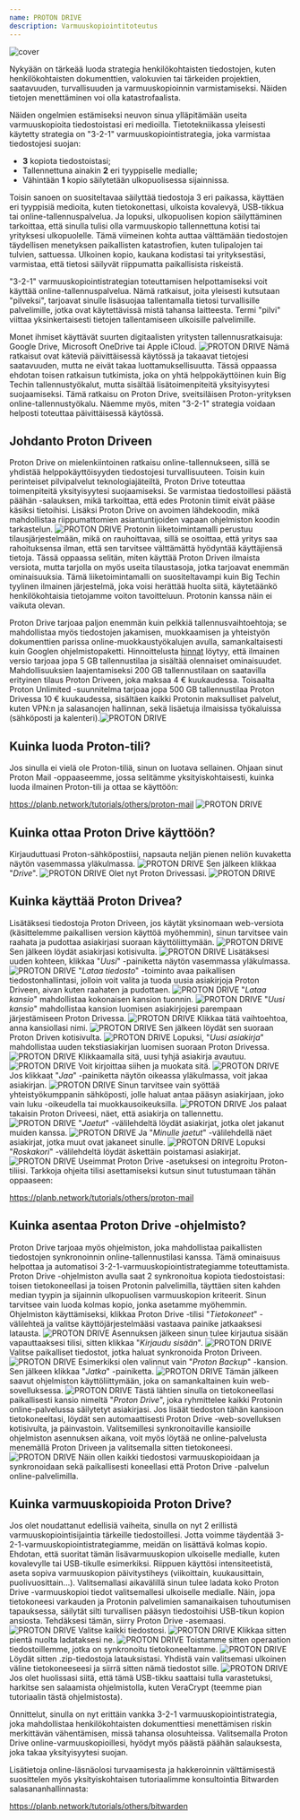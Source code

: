 ```yaml
---
name: PROTON DRIVE
description: Varmuuskopiointitoteutus
---
```

![cover](assets/cover.webp)

Nykyään on tärkeää luoda strategia henkilökohtaisten tiedostojen, kuten henkilökohtaisten dokumenttien, valokuvien tai tärkeiden projektien, saatavuuden, turvallisuuden ja varmuuskopioinnin varmistamiseksi. Näiden tietojen menettäminen voi olla katastrofaalista.

Näiden ongelmien estämiseksi neuvon sinua ylläpitämään useita varmuuskopioita tiedostoistasi eri medioilla. Tietotekniikassa yleisesti käytetty strategia on "3-2-1" varmuuskopiointistrategia, joka varmistaa tiedostojesi suojan:
- **3** kopiota tiedostoistasi;
- Tallennettuna ainakin **2** eri tyyppiselle medialle;
- Vähintään **1** kopio säilytetään ulkopuolisessa sijainnissa.

Toisin sanoen on suositeltavaa säilyttää tiedostoja 3 eri paikassa, käyttäen eri tyyppisiä medioita, kuten tietokonettasi, ulkoista kovalevyä, USB-tikkua tai online-tallennuspalvelua. Ja lopuksi, ulkopuolisen kopion säilyttäminen tarkoittaa, että sinulla tulisi olla varmuuskopio tallennettuna kotisi tai yrityksesi ulkopuolelle. Tämä viimeinen kohta auttaa välttämään tiedostojen täydellisen menetyksen paikallisten katastrofien, kuten tulipalojen tai tulvien, sattuessa. Ulkoinen kopio, kaukana kodistasi tai yrityksestäsi, varmistaa, että tietosi säilyvät riippumatta paikallisista riskeistä.

"3-2-1" varmuuskopiointistrategian toteuttamisen helpottamiseksi voit käyttää online-tallennuspalvelua. Nämä ratkaisut, joita yleisesti kutsutaan "pilveksi", tarjoavat sinulle lisäsuojaa tallentamalla tietosi turvallisille palvelimille, jotka ovat käytettävissä mistä tahansa laitteesta. Termi "pilvi" viittaa yksinkertaisesti tietojen tallentamiseen ulkoisille palvelimille.

Monet ihmiset käyttävät suurten digitaalisten yritysten tallennusratkaisuja: Google Drive, Microsoft OneDrive tai Apple iCloud.
![PROTON DRIVE](assets/notext/01.webp)
Nämä ratkaisut ovat käteviä päivittäisessä käytössä ja takaavat tietojesi saatavuuden, mutta ne eivät takaa luottamuksellisuutta. Tässä oppaassa ehdotan toisen ratkaisun tutkimista, joka on yhtä helppokäyttöinen kuin Big Techin tallennustyökalut, mutta sisältää lisätoimenpiteitä yksityisyytesi suojaamiseksi. Tämä ratkaisu on Proton Drive, sveitsiläisen Proton-yrityksen online-tallennustyökalu. Näemme myös, miten "3-2-1" strategia voidaan helposti toteuttaa päivittäisessä käytössä.

## Johdanto Proton Driveen
Proton Drive on mielenkiintoinen ratkaisu online-tallennukseen, sillä se yhdistää helppokäyttöisyyden tiedostojesi turvallisuuteen. Toisin kuin perinteiset pilvipalvelut teknologiajäteiltä, Proton Drive toteuttaa toimenpiteitä yksityisyytesi suojaamiseksi. Se varmistaa tiedostoillesi päästä päähän -salauksen, mikä tarkoittaa, että edes Protonin tiimit eivät pääse käsiksi tietoihisi. Lisäksi Proton Drive on avoimen lähdekoodin, mikä mahdollistaa riippumattomien asiantuntijoiden vapaan ohjelmiston koodin tarkastelun.
![PROTON DRIVE](assets/notext/02.webp)
Protonin liiketoimintamalli perustuu tilausjärjestelmään, mikä on rauhoittavaa, sillä se osoittaa, että yritys saa rahoituksensa ilman, että sen tarvitsee välttämättä hyödyntää käyttäjiensä tietoja. Tässä oppaassa selitän, miten käyttää Proton Driven ilmaista versiota, mutta tarjolla on myös useita tilaustasoja, jotka tarjoavat enemmän ominaisuuksia. Tämä liiketoimintamalli on suositeltavampi kuin Big Techin tyylinen ilmainen järjestelmä, joka voisi herättää huolta siitä, käytetäänkö henkilökohtaisia tietojamme voiton tavoitteluun. Protonin kanssa näin ei vaikuta olevan.

Proton Drive tarjoaa paljon enemmän kuin pelkkiä tallennusvaihtoehtoja; se mahdollistaa myös tiedostojen jakamisen, muokkaamisen ja yhteistyön dokumenttien parissa online-muokkaustyökalujen avulla, samankaltaisesti kuin Googlen ohjelmistopaketti.
Hinnoittelusta [hinnat](https://proton.me/pricing) löytyy, että ilmainen versio tarjoaa jopa 5 GB tallennustilaa ja sisältää olennaiset ominaisuudet. Mahdollisuuksien laajentamiseksi 200 GB tallennustilaan on saatavilla erityinen tilaus Proton Driveen, joka maksaa 4 € kuukaudessa. Toisaalta Proton Unlimited -suunnitelma tarjoaa jopa 500 GB tallennustilaa Proton Drivessa 10 € kuukaudessa, sisältäen kaikki Protonin maksulliset palvelut, kuten VPN:n ja salasanojen hallinnan, sekä lisäetuja ilmaisissa työkaluissa (sähköposti ja kalenteri).![PROTON DRIVE](assets/notext/03.webp)
## Kuinka luoda Proton-tili?

Jos sinulla ei vielä ole Proton-tiliä, sinun on luotava sellainen. Ohjaan sinut Proton Mail -oppaaseemme, jossa selitämme yksityiskohtaisesti, kuinka luoda ilmainen Proton-tili ja ottaa se käyttöön:

https://planb.network/tutorials/others/proton-mail
![PROTON DRIVE](assets/notext/04.webp)
## Kuinka ottaa Proton Drive käyttöön?

Kirjauduttuasi Proton-sähköpostiisi, napsauta neljän pienen neliön kuvaketta näytön vasemmassa yläkulmassa.
![PROTON DRIVE](assets/notext/05.webp)
Sen jälkeen klikkaa "*Drive*".
![PROTON DRIVE](assets/notext/06.webp)
Olet nyt Proton Drivessasi.
![PROTON DRIVE](assets/notext/07.webp)
## Kuinka käyttää Proton Drivea?
Lisätäksesi tiedostoja Proton Driveen, jos käytät yksinomaan web-versiota (käsittelemme paikallisen version käyttöä myöhemmin), sinun tarvitsee vain raahata ja pudottaa asiakirjasi suoraan käyttöliittymään.
![PROTON DRIVE](assets/notext/08.webp)
Sen jälkeen löydät asiakirjasi kotisivulta.
![PROTON DRIVE](assets/notext/09.webp)
Lisätäksesi uuden kohteen, klikkaa "*Uusi*" -painiketta näytön vasemmassa yläkulmassa.
![PROTON DRIVE](assets/notext/10.webp)
"*Lataa tiedosto*" -toiminto avaa paikallisen tiedostonhallintasi, jolloin voit valita ja tuoda uusia asiakirjoja Proton Driveen, aivan kuten raahaten ja pudottaen.
![PROTON DRIVE](assets/notext/11.webp)
"*Lataa kansio*" mahdollistaa kokonaisen kansion tuonnin.
![PROTON DRIVE](assets/notext/12.webp)
"*Uusi kansio*" mahdollistaa kansion luomisen asiakirjojesi parempaan järjestämiseen Proton Drivessa.
![PROTON DRIVE](assets/notext/13.webp)
Klikkaa tätä vaihtoehtoa, anna kansiollasi nimi.
![PROTON DRIVE](assets/notext/14.webp)
Sen jälkeen löydät sen suoraan Proton Driven kotisivulta.
![PROTON DRIVE](assets/notext/15.webp)
Lopuksi, "*Uusi asiakirja*" mahdollistaa uuden tekstiasiakirjan luomisen suoraan Proton Drivessa.
![PROTON DRIVE](assets/notext/16.webp)
Klikkaamalla sitä, uusi tyhjä asiakirja avautuu.
![PROTON DRIVE](assets/notext/17.webp)
Voit kirjoittaa siihen ja muokata sitä.
![PROTON DRIVE](assets/notext/18.webp)
Jos klikkaat "*Jaa*" -painiketta näytön oikeassa yläkulmassa, voit jakaa asiakirjan.
![PROTON DRIVE](assets/notext/19.webp)
Sinun tarvitsee vain syöttää yhteistyökumppanin sähköposti, jolle haluat antaa pääsyn asiakirjaan, joko vain luku -oikeudella tai muokkausoikeuksilla.
![PROTON DRIVE](assets/notext/20.webp)
Jos palaat takaisin Proton Driveesi, näet, että asiakirja on tallennettu.
![PROTON DRIVE](assets/notext/21.webp) "*Jaetut*" -välilehdeltä löydät asiakirjat, jotka olet jakanut muiden kanssa.
![PROTON DRIVE](assets/notext/22.webp)
Ja "*Minulle jaetut*" -välilehdellä näet asiakirjat, jotka muut ovat jakaneet sinulle.
![PROTON DRIVE](assets/notext/23.webp)
Lopuksi "*Roskakori*" -välilehdeltä löydät äskettäin poistamasi asiakirjat.
![PROTON DRIVE](assets/notext/24.webp)
Useimmat Proton Drive -asetuksesi on integroitu Proton-tiliisi. Tarkkoja ohjeita tilisi asettamiseksi kutsun sinut tutustumaan tähän oppaaseen:

https://planb.network/tutorials/others/proton-mail

## Kuinka asentaa Proton Drive -ohjelmisto?
Proton Drive tarjoaa myös ohjelmiston, joka mahdollistaa paikallisten tiedostojen synkronoinnin online-tallennustilasi kanssa. Tämä ominaisuus helpottaa ja automatisoi 3-2-1-varmuuskopiointistrategiamme toteuttamista. Proton Drive -ohjelmiston avulla saat 2 synkronoitua kopiota tiedostoistasi: toisen tietokoneellasi ja toisen Protonin palvelimilla, täyttäen siten kahden median tyypin ja sijainnin ulkopuolisen varmuuskopion kriteerit. Sinun tarvitsee vain luoda kolmas kopio, jonka asetamme myöhemmin.
Ohjelmiston käyttämiseksi, klikkaa Proton Drive -tilisi "*Tietokoneet*" -välilehteä ja valitse käyttöjärjestelmääsi vastaava painike jatkaaksesi latausta.
![PROTON DRIVE](assets/notext/25.webp)
Asennuksen jälkeen sinun tulee kirjautua sisään vapauttaaksesi tilisi, sitten klikkaa "*Kirjaudu sisään*".
![PROTON DRIVE](assets/notext/26.webp)
Valitse paikalliset tiedostot, jotka haluat synkronoida Proton Driveen.
![PROTON DRIVE](assets/notext/27.webp)
Esimerkiksi olen valinnut vain "*Proton Backup*" -kansion. Sen jälkeen klikkaa "*Jatka*" -painiketta.
![PROTON DRIVE](assets/notext/28.webp)
Tämän jälkeen saavut ohjelmiston käyttöliittymään, joka on samankaltainen kuin web-sovelluksessa.
![PROTON DRIVE](assets/notext/29.webp)
Tästä lähtien sinulla on tietokoneellasi paikallisesti kansio nimeltä "*Proton Drive*", joka ryhmittelee kaikki Protonin online-palvelussa säilytetyt asiakirjasi. Jos lisäät tiedoston tähän kansioon tietokoneeltasi, löydät sen automaattisesti Proton Drive -web-sovelluksen kotisivulta, ja päinvastoin. Valitsemillesi synkronoitaville kansioille ohjelmiston asennuksen aikana, voit myös löytää ne online-palvelusta menemällä Proton Driveen ja valitsemalla sitten tietokoneesi.
![PROTON DRIVE](assets/notext/30.webp)
Näin ollen kaikki tiedostosi varmuuskopioidaan ja synkronoidaan sekä paikallisesti koneellasi että Proton Drive -palvelun online-palvelimilla.

## Kuinka varmuuskopioida Proton Drive?

Jos olet noudattanut edellisiä vaiheita, sinulla on nyt 2 erillistä varmuuskopiointisijaintia tärkeille tiedostoillesi. Jotta voimme täydentää 3-2-1-varmuuskopiointistrategiamme, meidän on lisättävä kolmas kopio.
Ehdotan, että suoritat tämän lisävarmuuskopion ulkoiselle medialle, kuten kovalevylle tai USB-tikulle esimerkiksi. Riippuen käyttösi intensiteetistä, aseta sopiva varmuuskopion päivitystiheys (viikoittain, kuukausittain, puolivuosittain...). Valitsemallasi aikavälillä sinun tulee ladata koko Proton Drive -varmuuskopioi tiedot valitsemallesi ulkoiselle medialle. Näin, jopa tietokoneesi varkauden ja Protonin palvelimien samanaikaisen tuhoutumisen tapauksessa, säilytät silti turvallisen pääsyn tiedostoihisi USB-tikun kopion ansiosta.
Tehdäksesi tämän, siirry Proton Drive -asemaasi.
![PROTON DRIVE](assets/notext/31.webp)
Valitse kaikki tiedostosi.
![PROTON DRIVE](assets/notext/32.webp)
Klikkaa sitten pientä nuolta ladataksesi ne.
![PROTON DRIVE](assets/notext/33.webp)
Toistamme sitten operaation tiedostoillemme, jotka on synkronoitu tietokoneeltamme.
![PROTON DRIVE](assets/notext/34.webp)
Löydät sitten .zip-tiedostoja latauksistasi. Yhdistä vain valitsemasi ulkoinen väline tietokoneeseesi ja siirrä sitten nämä tiedostot sille.
![PROTON DRIVE](assets/notext/35.webp)
Jos olet huolissasi siitä, että tämä USB-tikku saattaisi tulla varastetuksi, harkitse sen salaamista ohjelmistolla, kuten VeraCrypt (teemme pian tutoriaalin tästä ohjelmistosta).

Onnittelut, sinulla on nyt erittäin vankka 3-2-1 varmuuskopiointistrategia, joka mahdollistaa henkilökohtaisten dokumenttiesi menettämisen riskin merkittävän vähentämisen, missä tahansa olosuhteissa. Valitsemalla Proton Drive online-varmuuskopioillesi, hyödyt myös päästä päähän salauksesta, joka takaa yksityisyytesi suojan.

Lisätietoja online-läsnäolosi turvaamisesta ja hakkeroinnin välttämisestä suosittelen myös yksityiskohtaisen tutoriaalimme konsultointia Bitwarden salasananhallinnasta:

https://planb.network/tutorials/others/bitwarden